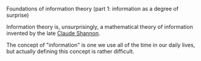
Foundations of information theory (part 1: information as a degree of surprise)

Information theory is, unsurprisingly, a mathematical theory of information invented by the late [Claude Shannon](https://en.wikipedia.org/wiki/Claude_Shannon). 

The concept of "information" is one we use all of the time in our daily lives, but actually defining this concept is rather difficult.
